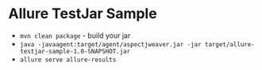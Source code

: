# Allure TestJar Sample

* `mvn clean package` - build your jar
* `java -javaagent:target/agent/aspectjweaver.jar -jar target/allure-testjar-sample-1.0-SNAPSHOT.jar`
* `allure serve allure-results`
